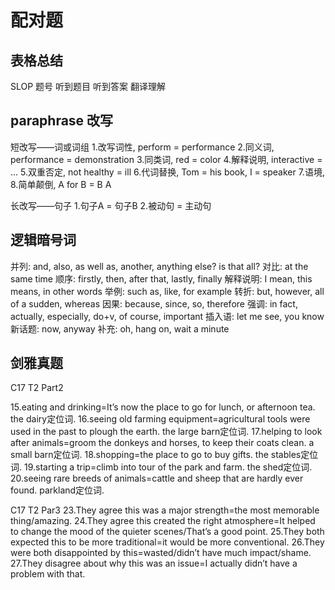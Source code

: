 # 配对题

## 表格总结

SLOP
题号
听到题目
听到答案
翻译理解

## paraphrase 改写

短改写——词或词组
1.改写词性, perform = performance
2.同义词, performance = demonstration
3.同类词, red = color
4.解释说明, interactive = ...
5.双重否定, not healthy = ill
6.代词替换, Tom = his book, I = speaker
7.语境,
8.简单颠倒, A for B = B A

长改写——句子
1.句子A = 句子B
2.被动句 = 主动句

## 逻辑暗号词

并列: and, also, as well as, another, anything else? is that all?
对比: at the same time
顺序: firstly, then, after that, lastly, finally
解释说明: I mean, this means, in other words
举例: such as, like, for example
转折: but, however, all of a sudden, whereas
因果: because, since, so, therefore
强调: in fact, actually, especially, do+v, of course, important
插入语: let me see, you know
新话题: now, anyway
补充: oh, hang on, wait a minute

## 剑雅真题

C17 T2 Part2

15.eating and drinking=It’s now the place to go for lunch, or afternoon tea. the dairy定位词. 
16.seeing old farming equipment=agricultural tools were used in the past to plough the earth. the large barn定位词. 
17.helping to look after animals=groom the donkeys and horses, to keep their coats clean. a small barn定位词. 
18.shopping=the place to go to buy gifts. the stables定位词. 
19.starting a trip=climb into tour of the park and farm. the shed定位词. 
20.seeing rare breeds of animals=cattle and sheep that are hardly ever found. parkland定位词. 

C17 T2 Par3
23.They agree this was a major strength=the most memorable thing/amazing.
24.They agree this created the right atmosphere=It helped to change the mood of the quieter scenes/That’s a good point.
25.They both expected this to be more traditional=it would be more conventional.
26.They were both disappointed by this=wasted/didn’t have much impact/shame.
27.They disagree about why this was an issue=I actually didn’t have a problem with that.